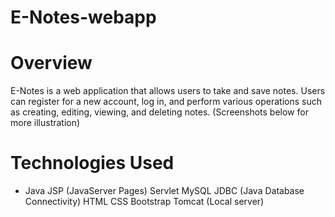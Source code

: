 # E-Notes-webapp

# Overview

E-Notes is a web application that allows users to take and save notes. Users can register for a new account, log in, and perform various operations such as creating, editing, viewing, and deleting notes.
(Screenshots below for more illustration)

# Technologies Used

* Java
JSP (JavaServer Pages)
Servlet
MySQL
JDBC (Java Database Connectivity)
HTML
CSS
Bootstrap
Tomcat (Local server)
